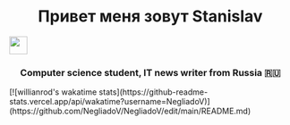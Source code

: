 <h1 align="center">Привет меня зовут Stanislav </h1>
<img src="https://github.com/blackcater/blackcater/raw/main/images/Hi.gif" height="32"/></h1>
<h3 align="center">Computer science student, IT news writer from Russia 🇷🇺</h3>
[![willianrod's wakatime stats](https://github-readme-stats.vercel.app/api/wakatime?username=NegliadoV)](https://github.com/NegliadoV/NegliadoV/edit/main/README.md)
